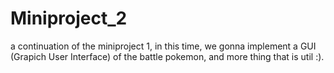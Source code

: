# Miniproject_2
a continuation of the miniproject 1, in this time, we gonna implement a GUI (Grapich User Interface) of the battle pokemon, and more thing that is util :).
